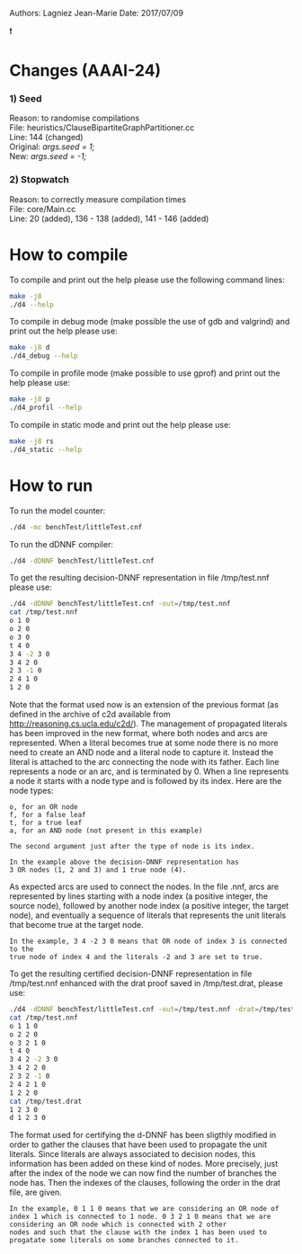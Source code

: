 Authors: Lagniez Jean-Marie
Date: 2017/07/09

:exclamation:
# Changes (AAAI-24)

### 1) Seed
Reason: to randomise compilations <br>
File: heuristics/ClauseBipartiteGraphPartitioner.cc <br>
Line: 144 (changed) <br>
Original: *args.seed = 1;* <br>
New: *args.seed = -1;*

### 2) Stopwatch
Reason: to correctly measure compilation times <br>
File: core/Main.cc <br>
Line: 20 (added), 136 - 138 (added), 141 - 146 (added)

# How to compile

To compile and print out the help please use the following command lines:

```bash
make -j8
./d4 --help
```

To compile in debug mode (make possible the use of gdb and valgrind) and print out the help  please use:

```bash
make -j8 d
./d4_debug --help
```

To compile in profile mode (make possible to use gprof) and print out the help please use:

```bash
make -j8 p
./d4_profil --help
```


To compile in static mode and print out the help please use:

```bash
make -j8 rs
./d4_static --help
```

# How to run

To run the model counter:

```bash
./d4 -mc benchTest/littleTest.cnf
```

To run the dDNNF compiler:

```bash
./d4 -dDNNF benchTest/littleTest.cnf
```

To get the resulting decision-DNNF representation in file /tmp/test.nnf please use:

```bash
./d4 -dDNNF benchTest/littleTest.cnf -out=/tmp/test.nnf
cat /tmp/test.nnf
o 1 0
o 2 0
o 3 0
t 4 0
3 4 -2 3 0
3 4 2 0
2 3 -1 0
2 4 1 0
1 2 0
```


Note that the format used now is an extension of the previous format
(as defined in the archive of c2d available from http://reasoning.cs.ucla.edu/c2d/).
The management of propagated literals has been improved in the new format, where
both nodes and arcs are represented. When a literal becomes true at some node
there is no more need to create an AND node and a literal node to capture it.
Instead the literal is attached to the arc connecting the node with its father.
Each line represents a node or an arc, and is terminated by 0.
When a line represents a node it starts with a node type and is followed by its index.
Here are the node types:

    o, for an OR node
    f, for a false leaf
    t, for a true leaf
    a, for an AND node (not present in this example)

    The second argument just after the type of node is its index.

    In the example above the decision-DNNF representation has
    3 OR nodes (1, 2 and 3) and 1 true node (4).

As expected arcs are used to connect the nodes.
In the file .nnf, arcs are represented by lines starting with a node index
(a positive integer, the source node), followed by another node index
(a positive integer, the target node), and eventually a sequence of literals
that represents the unit literals that become true at the target node.


    In the example, 3 4 -2 3 0 means that OR node of index 3 is connected to the
    true node of index 4 and the literals -2 and 3 are set to true.


To get the resulting certified decision-DNNF representation in file /tmp/test.nnf enhanced
with the drat proof saved in /tmp/test.drat, please use:

```bash
./d4 -dDNNF benchTest/littleTest.cnf -out=/tmp/test.nnf -drat=/tmp/test.drat
cat /tmp/test.nnf
o 1 1 0
o 2 2 0
o 3 2 1 0
t 4 0
3 4 2 -2 3 0
3 4 2 2 0
2 3 2 -1 0
2 4 2 1 0
1 2 2 0
cat /tmp/test.drat
1 2 3 0
d 1 2 3 0
```

The format used for certifying the d-DNNF has been sligthly modified in order to gather the clauses that have been used to propagate the unit literals.
Since literals are always associated to decision nodes, this information has been added on these kind of nodes.
More precisely, just after the index of the node we can now find the number of branches the node has.
Then the indexes of the clauses, following the order in the drat file, are given.


    In the example, 0 1 1 0 means that we are considering an OR node of index 1 which is connected to 1 node. 0 3 2 1 0 means that we are considering an OR node which is connected with 2 other 
    nodes and such that the clause with the index 1 has been used to progatate some literals on some branches connected to it.
    
